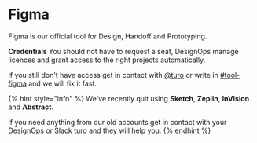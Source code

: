 # Figma

Figma is our official tool for Design, Handoff and Prototyping.

**Credentials**
You should not have to request a seat, DesignOps manage licences and grant access to the right projects automatically.

If you still don't have access get in contact with [@turo](https://adevinta.slack.com/archives/D017VLGFLMV) or write in [#tool-figma](https://adevinta.slack.com/archives/C01M4VBS744) and we will fix it fast.

{% hint style="info" %}
We've recently quit using **Sketch**, **Zeplin**, **InVision** and **Abstract**.

If you need anything from our old accounts get in contact with your DesignOps or Slack [turo](https://adevinta.slack.com/archives/D017VLGFLMV) and they will help you.
{% endhint %}